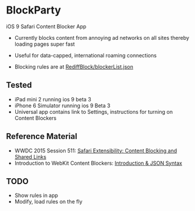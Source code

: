 # BlockParty

iOS 9 Safari Content Blocker App


- Currently blocks content from annoying ad networks on all sites thereby loading pages super fast

- Useful for data-capped, international roaming connections

- Blocking rules are at [RediffBlock/blockerList.json](RediffBlock/blockerList.json)

## Tested

- iPad mini 2 running ios 9 beta 3
- iPhone 6 Simulator running ios 9 Beta 3
- Universal app contains link to Settings, instructions for turning on Content Blockers

## Reference Material

* WWDC 2015 Session 511: [Safari Extensibility: Content Blocking and Shared Links](https://developer.apple.com/videos/wwdc/2015/?id=511)
* Introduction to WebKit Content Blockers: [Introduction & JSON Syntax](https://www.webkit.org/blog/3476/content-blockers-first-look/)

## TODO

- Show rules in app
- Modify, load rules on the fly
